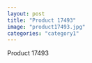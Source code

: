 ```yaml
---
layout: post
title: "Product 17493"
image: "product17493.jpg"
categories: "category1"
---
```

Product 17493
